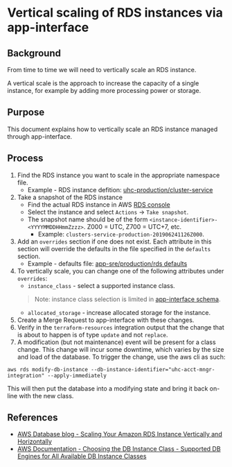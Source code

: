 # Vertical scaling of RDS instances via app-interface

## Background

From time to time we will need to vertically scale an RDS instance.

A vertical scale is the approach to increase the capacity of a single instance, for example by adding more processing power or storage.

## Purpose

This document explains how to vertically scale an RDS instance managed through app-interface.

## Process

1. Find the RDS instance you want to scale in the appropriate namespace file.
    * Example - RDS instance defition: [uhc-production/cluster-service](/data/services/ocm/namespaces/uhc-production.yml#L56)
2. Take a snapshot of the RDS instance
    * Find the actual RDS instance in AWS [RDS console](https://console.aws.amazon.com/rds/home?region=us-east-1#databases:)
    * Select the instance and select `Actions` -> `Take snapshot`.
    * The snapshot name should be of the form `<instance-identifier>-<YYYYMMDDHHmmZzzz>`.  Z000 = UTC, Z700 = UTC+7, etc.
        * Example: `clusters-service-production-201906241126Z000`.
3. Add an `overrides` section if one does not exist. Each attribute in this section will override the defaults in the file specified in the `defaults` section.
    * Example - defaults file: [app-sre/production/rds defaults](/resources/terraform/resources/app-sre/production/rds-1.yml)
4. To vertically scale, you can change one of the following attributes under `overrides`:
    * `instance_class` - select a supported instance class.
    > Note: instance class selection is limited in [app-interface schema](/schemas/openshift/namespace-1.yml#L193).
    * `allocated_storage` - increase allocated storage for the instance.
5. Create a Merge Request to app-interface with these changes.
6. Verify in the `terraform-resources` integration output that the change that is about to happen is of type `update` and not `replace`.
7. A modification (but not maintenance) event will be present for a class change. This change will incur some downtime, which varies by the size and load of the database. To trigger the change, use the aws cli as such:  
```
aws rds modify-db-instance --db-instance-identifier="uhc-acct-mngr-integration" --apply-immediately
```  
This will then put the database into a modifying state and bring it back on-line with the new class.  


## References

* [AWS Database blog - Scaling Your Amazon RDS Instance Vertically and Horizontally](https://aws.amazon.com/blogs/database/scaling-your-amazon-rds-instance-vertically-and-horizontally/)
* [AWS Documentation - Choosing the DB Instance Class - Supported DB Engines for All Available DB Instance Classes](https://docs.aws.amazon.com/AmazonRDS/latest/UserGuide/Concepts.DBInstanceClass.html#Concepts.DBInstanceClass.Support)
